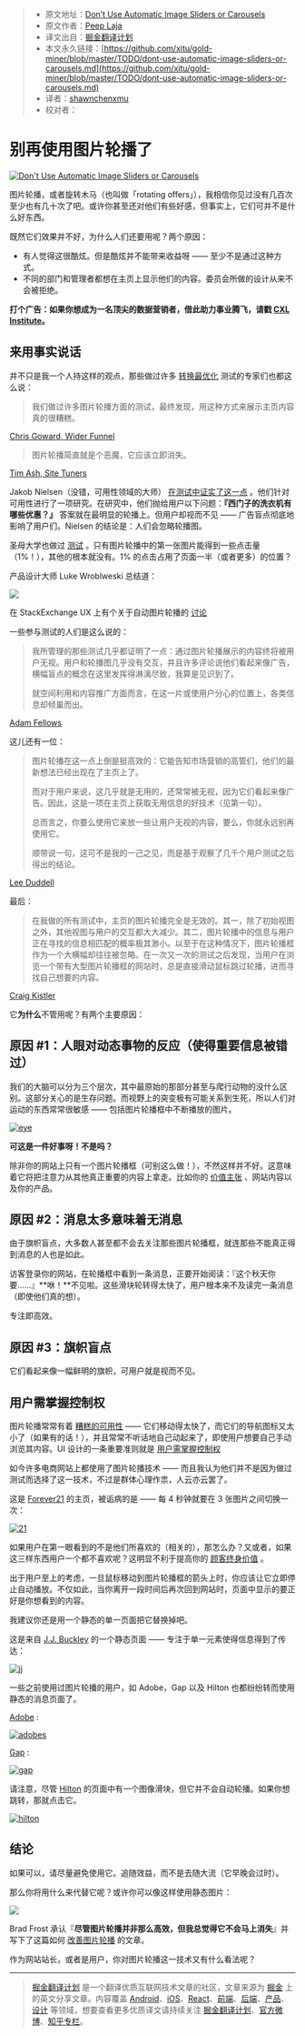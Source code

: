 
  > * 原文地址：[Don’t Use Automatic Image Sliders or Carousels](https://conversionxl.com/dont-use-automatic-image-sliders-or-carousels/)
  > * 原文作者：[Peep Laja](https://conversionxl.com/author/peep-laja/)
  > * 译文出自：[掘金翻译计划](https://github.com/xitu/gold-miner)
  > * 本文永久链接：[https://github.com/xitu/gold-miner/blob/master/TODO/dont-use-automatic-image-sliders-or-carousels.md](https://github.com/xitu/gold-miner/blob/master/TODO/dont-use-automatic-image-sliders-or-carousels.md)
  > * 译者：[shawnchenxmu](https://github.com/shawnchenxmu)
  > * 校对者：

# 别再使用图片轮播了
  
  [![Don't Use Automatic Image Sliders or Carousels](https://conversionxl.com/wp-content/uploads/2012/09/slider.jpg)](https://conversionxl.com/dont-use-automatic-image-sliders-or-carousels/)

图片轮播，或者旋转木马（也叫做「rotating offers」），我相信你见过没有几百次至少也有几十次了吧。或许你甚至还对他们有些好感，但事实上，它们可并不是什么好东西。

既然它们效果并不好，为什么人们还要用呢？两个原因：

- 有人觉得这很酷炫。但是酷炫并不能带来收益呀 —— 至少不是通过这种方式。
- 不同的部门和管理者都想在主页上显示他们的内容。委员会所做的设计从来不会被拒绝。

**打个广告：如果你想成为一名顶尖的数据营销者，借此助力事业腾飞，请戳 [CXL Institute](https://conversionxl.com/institute/)。**

## 来用事实说话

并不只是我一个人持这样的观点，那些做过许多 [转换最优化](https://conversionxl.com/conversion-optimization-guide/) 测试的专家们也都这么说：

> 我们做过许多图片轮播方面的测试，最终发现，用这种方式来展示主页内容真的很糟糕。

[Chris Goward, Wider Funnel](http://www.widerfunnel.com/conversion-rate-optimization/rotating-offers-the-scourge-of-home-page-design)

> 图片轮播简直就是个恶魔，它应该立即消失。

[Tim Ash, Site Tuners](http://www.clickz.com/clickz/column/2164452/rotating-banners)

Jakob Nielsen（没错，可用性领域的大师） [在测试中证实了这一点](http://www.nngroup.com/articles/auto-forwarding/) 。他们针对可用性进行了一项研究。在研究中，他们抛给用户以下问题：**『西门子的洗衣机有哪些优惠？』** 答案就在最明显的轮播上。但用户却视而不见 —— 广告盲点彻底地影响了用户们。Nielsen 的结论是：人们会忽略轮播图。

圣母大学也做过 [测试](https://vwo.com/blog/image-slider-alternatives/) 。只有图片轮播中的第一张图片能得到一些点击量（1%！），其他的根本就没有。1% 的点击占用了页面一半（或者更多）的位置？


产品设计大师 Luke Wroblweski 总结道：

[![](https://ws3.sinaimg.cn/large/006tNc79ly1fidkhz15ekj30t60hyq5f.jpg)](https://twitter.com/lukew/status/293857685546360834)

在 StackExchange UX 上有个关于自动图片轮播的 [讨论](https://ux.stackexchange.com/questions/10312/are-carousels-effective)

一些参与测试的人们是这么说的：
 
> 我所管理的那些测试几乎都证明了一点：通过图片轮播展示的内容终将被用户无视。用户和轮播图几乎没有交互，并且许多评论说他们看起来像广告，横幅盲点的概念在这里发挥得淋漓尽致，我算是见识到了。
> 
> 就空间利用和内容推广方面而言，在这一片或使用户分心的位置上，各类信息却倾巢而出。

[Adam Fellows](https://ux.stackexchange.com/users/5208/adam-fellowes)

这儿还有一位：

> 图片轮播在这一点上倒是挺高效的：它能告知市场营销的高管们，他们的最新想法已经出现在了主页上了。
> 
> 而对于用户来说，这几乎就是无用的，还常常被无视，因为它们看起来像广告。因此，这是一项在主页上获取无用信息的好技术（见第一句）。
> 
> 总而言之，你要么使用它来放一些让用户无视的内容，要么，你就永远别再使用它。
> 
> 顺带说一句，这可不是我的一己之见，而是基于观察了几千个用户测试之后得出的结论。

[Lee Duddell](https://ux.stackexchange.com/users/7552/lee-duddell)

最后：

> 在我做的所有测试中，主页的图片轮播完全是无效的。其一，除了初始视图之外，其他视图与用户的交互都大大减少。其二，图片轮播中的信息与用户正在寻找的信息相匹配的概率极其渺小。以至于在这种情况下，图片轮播框作为一个大横幅却往往被忽略。在一次又一次的测试之后发现，当用户在浏览一个带有大型图片轮播框的网站时，总是直接滑动鼠标跳过轮播，进而寻找自己想要的内容。

[Craig Kistler](https://ux.stackexchange.com/users/7548/craig-kistler)

它**为什么**不管用呢？有两个主要原因：

## 原因 #1：人眼对动态事物的反应（使得重要信息被错过）

我们的大脑可以分为三个层次，其中最原始的那部分甚至与爬行动物的没什么区别。这部分关心的是生存问题。而视野上的突变极有可能关系到生死，所以人们对运动的东西常常很敏感 —— 包括图片轮播框中不断播放的图片。

[![eye](https://conversionxl.com/wp-content/uploads/2012/09/eye.jpg)](https://conversionxl.com/wp-content/uploads/2012/09/eye.jpg)

**可这是一件好事呀！不是吗？**

除非你的网站上只有一个图片轮播框（可别这么做！），不然这样并不好。这意味着它将把注意力从其他真正重要的内容上拿走。比如你的 [价值主张](https://conversionxl.com/value-proposition-examples-how-to-create/) 、网站内容以及你的产品。

## 原因 #2：消息太多意味着无消息

由于旗帜盲点，大多数人甚至都不会去关注那些图片轮播框，就连那些不能真正得到消息的人也是如此。


访客登录你的网站，在轮播框中看到一条消息，正要开始阅读：『这个秋天你要……』**咻！**不见啦。这些滑块轮转得太快了，用户根本来不及读完一条消息（即使他们真的想）。

专注即高效。


## 原因 #3：旗帜盲点

它们看起来像一幅鲜明的旗帜，可用户就是视而不见。

## 用户需掌握控制权

图片轮播常常有着 [糟糕的可用性](http://uxmovement.com/navigation/big-usability-mistakes-designers-make-on-carousels/) —— 它们移动得太快了，而它们的导航图标又太小了（如果有的话！），并且常常不听话地自己动起来了，即使用户想要自己手动浏览其内容。UI 设计的一条重要准则就是 [用户需掌握控制权](http://bokardo.com/principles-of-user-interface-design/)

如今许多电商网站上都使用了图片轮播技术 —— 而且我认为他们并不是因为做过测试而选择了这一技术，不过是群体心理作祟，人云亦云罢了。

这是 [Forever21](http://www.forever21.com) 的主页，被诟病的是 —— 每 4 秒钟就要在 3 张图片之间切换一次：

[![21](https://conversionxl.com/wp-content/uploads/2012/09/21-1.jpg)](https://conversionxl.com/wp-content/uploads/2012/09/21-1.jpg)


如果用户在第一眼看到的不是他们所喜欢的（相关的），那怎么办？又或者，如果这三样东西用户一个都不喜欢呢？这明显不利于提高你的 [顾客终身价值](https://conversionxl.com/customer-lifetime-value/) 。

出于用户至上的考虑，一旦鼠标移动到图片轮播框的箭头上时，你应该让它立即停止自动播放。不仅如此，当你离开一段时间后再次回到网站时，页面中显示的要正好是你想看到的内容。

我建议你还是用一个静态的单一页面把它替换掉吧。

这是来自 [J.J. Buckley](http://www.jjbuckley.com/) 的一个静态页面 —— 专注于单一元素使得信息得到了传达：


[![jj](https://conversionxl.com/wp-content/uploads/2012/09/jj.jpg)](https://conversionxl.com/wp-content/uploads/2012/09/jj.jpg)

一些之前使用过图片轮播的用户，如 Adobe，Gap 以及 Hilton 也都纷纷转而使用静态的消息页面了。

[Adobe](https://www.adobe.com/) :

[![adobes](https://conversionxl.com/wp-content/uploads/2012/09/adobes.jpg)](https://conversionxl.com/wp-content/uploads/2012/09/adobes.jpg)

[Gap](http://www.gap.com) :

[![gap](https://conversionxl.com/wp-content/uploads/2012/09/gap.jpg)](https://conversionxl.com/wp-content/uploads/2012/09/gap.jpg)

请注意，尽管 [Hilton](http://www.hilton.com)  的页面中有一个图像滑块，但它并不会自动轮播。如果你想跳转，那就点击它。

[![hilton](https://conversionxl.com/wp-content/uploads/2012/09/hilton.jpg)](https://conversionxl.com/wp-content/uploads/2012/09/hilton.jpg)

## **结论**

如果可以，请尽量避免使用它。追随效益，而不是去随大流（它早晚会过时）。

那么你将用什么来代替它呢？或许你可以像这样使用静态图片：

[![](https://ws2.sinaimg.cn/large/006tNc79ly1fidkitq5yjj30te0j0n05.jpg)](https://twitter.com/erunyon/status/293868617886486529)

Brad Frost 承认『**尽管图片轮播并非那么高效，但我总觉得它不会马上消失**』并写下了这篇如何 [改善图片轮播](http://bradfrostweb.com/blog/post/carousels/) 的文章。

作为网站站长，或者是用户，你对图片轮播这一技术又有什么看法呢？

  ---

  > [掘金翻译计划](https://github.com/xitu/gold-miner) 是一个翻译优质互联网技术文章的社区，文章来源为 [掘金](https://juejin.im) 上的英文分享文章。内容覆盖 [Android](https://github.com/xitu/gold-miner#android)、[iOS](https://github.com/xitu/gold-miner#ios)、[React](https://github.com/xitu/gold-miner#react)、[前端](https://github.com/xitu/gold-miner#前端)、[后端](https://github.com/xitu/gold-miner#后端)、[产品](https://github.com/xitu/gold-miner#产品)、[设计](https://github.com/xitu/gold-miner#设计) 等领域，想要查看更多优质译文请持续关注 [掘金翻译计划](https://github.com/xitu/gold-miner)、[官方微博](http://weibo.com/juejinfanyi)、[知乎专栏](https://zhuanlan.zhihu.com/juejinfanyi)。
  




